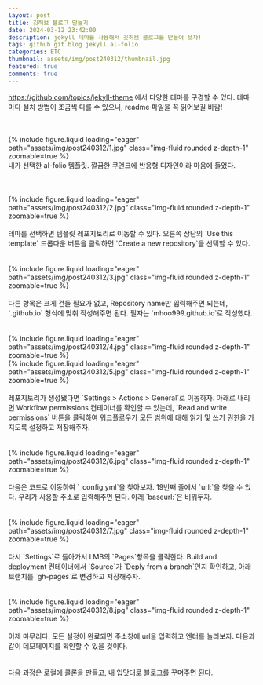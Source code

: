 ```yaml
---
layout: post
title: 깃허브 블로그 만들기
date: 2024-03-12 23:42:00
description: jekyll 테마를 사용해서 깃허브 블로그를 만들어 보자!
tags: github git blog jekyll al-folio
categories: ETC
thumbnail: assets/img/post240312/thumbnail.jpg
featured: true
comments: true
---
```


https://github.com/topics/jekyll-theme 에서 다양한 테마를 구경할 수 있다. 테마 마다 설치 방법이 조금씩 다를 수 있으니, readme 파일을 꼭 읽어보길 바람!
<br>
<br>
<br>
<div class="row mt-3">
    <div class="col-sm mt-3 mt-md-0">
        {% include figure.liquid loading="eager" path="assets/img/post240312/1.jpg" class="img-fluid rounded z-depth-1" zoomable=true %}
    </div>
</div>
<div class="caption">
    내가 선택한 al-folio 템플릿. 깔끔한 쿠앤크에 반응형 디자인이라 마음에 들었다.
</div>
<br>
<br>
<br>
<div class="row mt-3">
    <div class="col-sm mt-3 mt-md-0">
        {% include figure.liquid loading="eager" path="assets/img/post240312/2.jpg" class="img-fluid rounded z-depth-1" zoomable=true %}
    </div>
</div>
<br>
테마를 선택하면 템플릿 레포지토리로 이동할 수 있다. 오른쪽 상단의 `Use this template` 드롭다운 버튼을 클릭하면 `Create a new repository`을 선택할 수 있다.
<br>
<br>
<br>
<div class="row mt-3">
    <div class="col-sm mt-3 mt-md-0">
        {% include figure.liquid loading="eager" path="assets/img/post240312/3.jpg" class="img-fluid rounded z-depth-1" zoomable=true %}
    </div>
</div>
<br>
다른 항목은 크게 건들 필요가 없고, Repository name만 입력해주면 되는데, `<your-github-username>.github.io` 형식에 맞춰 작성해주면 된다. 필자는 `mhoo999.github.io`로 작성했다.
<br>
<br>
<br>
<div class="row mt-3">
    <div class="col-sm mt-3 mt-md-0">
        {% include figure.liquid loading="eager" path="assets/img/post240312/4.jpg" class="img-fluid rounded z-depth-1" zoomable=true %}
    </div>
    <div class="col-sm mt-3 mt-md-0">
        {% include figure.liquid loading="eager" path="assets/img/post240312/5.jpg" class="img-fluid rounded z-depth-1" zoomable=true %}
    </div>
</div>
<br>
레포지토리가 생성됐다면 `Settings > Actions > General`로 이동하자. 아래로 내리면 Workflow permissions 컨테이너를 확인할 수 있는데, `Read and write permissions` 버튼을 클릭하여 워크플로우가 모든 범위에 대해 읽기 및 쓰기 권한을 가지도록 설정하고 저장해주자.
<br>
<br>
<br>
<div class="row mt-3">
    <div class="col-sm mt-3 mt-md-0">
        {% include figure.liquid loading="eager" path="assets/img/post240312/6.jpg" class="img-fluid rounded z-depth-1" zoomable=true %}
    </div>
</div>
<br>
다음은 코드로 이동하여 `_config.yml`을 찾아보자. 19번째 줄에서 `url:`을 찾을 수 있다. 우리가 사용할 주소로 입력해주면 된다. 아래 `baseurl:`은 비워두자.
<br>
<br>
<br>
<div class="row mt-3">
    <div class="col-sm mt-3 mt-md-0">
        {% include figure.liquid loading="eager" path="assets/img/post240312/7.jpg" class="img-fluid rounded z-depth-1" zoomable=true %}
    </div>
</div>
<br>
다시 `Settings`로 돌아가서 LMB의 `Pages`항목을 클릭한다. Build and deployment 컨테이너에서 `Source`가 `Deply from a branch`인지 확인하고, 아래 브랜치를 `gh-pages`로 변경하고 저장해주자.
<br>
<br>
<br>
<div class="row mt-3">
    <div class="col-sm mt-3 mt-md-0">
        {% include figure.liquid loading="eager" path="assets/img/post240312/8.jpg" class="img-fluid rounded z-depth-1" zoomable=true %}
    </div>
</div>
<br>
이제 마무리다. 모든 설정이 완료되면 주소창에 url을 입력하고 엔터를 눌러보자. 다음과 같이 데모페이지를 확인할 수 있을 것이다.
<br>
<br>
<br>
다음 과정은 로컬에 클론을 만들고, 내 입맛대로 블로그를 꾸며주면 된다.